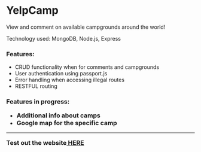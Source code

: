 # YelpCamp
View and comment on available campgrounds around the world!


Technology used: MongoDB, Node.js, Express

<h3>Features: </h3>
<ul>
  <li>CRUD functionality when for comments and campgrounds</li>
  <li>User authentication using passport.js</li>
  <li>Error handling when accessing illegal routes</li>
  <li>RESTFUL routing</li>
</ul>

<h3>Features in progress:
<ul>
  <li>Additional info about camps</li>
  <li>Google map for the specific camp</li>
</ul>

<hr>

<p>Test out the website<a href="https://boiling-waters-12746.herokuapp.com/"> HERE</a></p>
